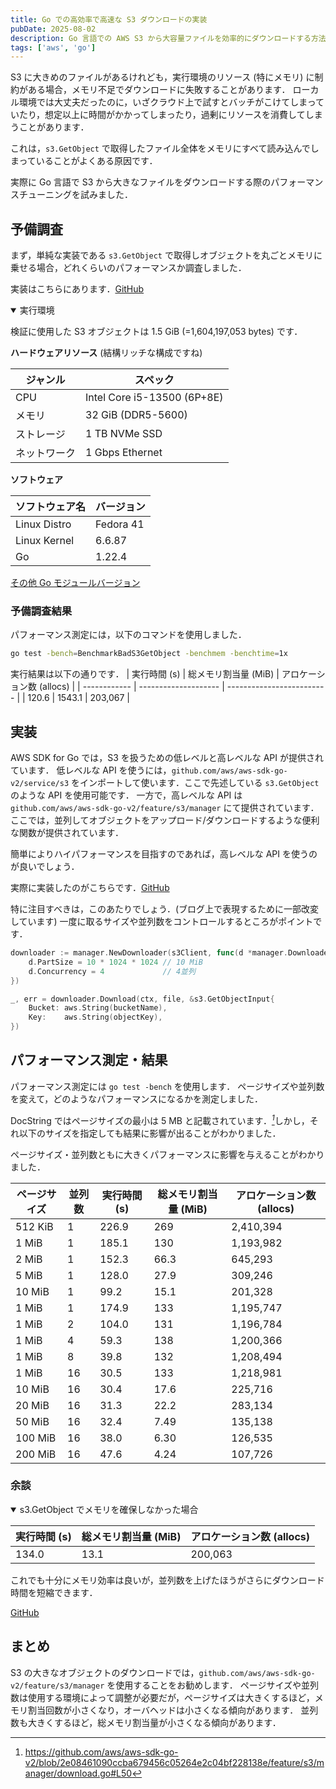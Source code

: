 ```yaml
---
title: Go での高効率で高速な S3 ダウンロードの実装
pubDate: 2025-08-02
description: Go 言語での AWS S3 から大容量ファイルを効率的にダウンロードする方法について．
tags: ['aws', 'go']
---
```


S3 に大きめのファイルがあるけれども，実行環境のリソース (特にメモリ) に制約がある場合，メモリ不足でダウンロードに失敗することがあります．
ローカル環境では大丈夫だったのに，いざクラウド上で試すとバッチがこけてしまっていたり，想定以上に時間がかかってしまったり，過剰にリソースを消費してしまうことがあります．

これは，`s3.GetObject` で取得したファイル全体をメモリにすべて読み込んでしまっていることがよくある原因です．

実際に Go 言語で S3 から大きなファイルをダウンロードする際のパフォーマンスチューニングを試みました．

## 予備調査

まず，単純な実装である `s3.GetObject` で取得しオブジェクトを丸ごとメモリに乗せる場合，どれくらいのパフォーマンスか調査しました．

実装はこちらにあります．[GitHub](https://github.com/vinyl-umbrella/playground/blob/55b4fd75c5c1505b70d1108e6d8d09e9cd2bfce9/aws/s3go/main.go#L69-L106)

<details open>
<summary>実行環境</summary>

検証に使用した S3 オブジェクトは 1.5 GiB (=1,604,197,053 bytes) です．

**ハードウェアリソース** (結構リッチな構成ですね)

| ジャンル     | スペック                    |
| ------------ | --------------------------- |
| CPU          | Intel Core i5-13500 (6P+8E) |
| メモリ       | 32 GiB (DDR5-5600)          |
| ストレージ   | 1 TB NVMe SSD               |
| ネットワーク | 1 Gbps Ethernet             |

**ソフトウェア**

| ソフトウェア名 | バージョン |
| -------------- | ---------- |
| Linux Distro   | Fedora 41  |
| Linux Kernel   | 6.6.87     |
| Go             | 1.22.4     |

[その他 Go モジュールバージョン](https://github.com/vinyl-umbrella/playground/blob/55b4fd75c5c1505b70d1108e6d8d09e9cd2bfce9/aws/s3go/go.mod)

</details>

### 予備調査結果

パフォーマンス測定には，以下のコマンドを使用しました．

```sh
go test -bench=BenchmarkBadS3GetObject -benchmem -benchtime=1x
```

実行結果は以下の通りです．
| 実行時間 (s) | 総メモリ割当量 (MiB) | アロケーション数 (allocs) |
| ------------ | -------------------- | ------------------------- |
| 120.6 | 1543.1 | 203,067 |

## 実装

AWS SDK for Go では，S3 を扱うための低レベルと高レベルな API が提供されています．
低レベルな API を使うには，`github.com/aws/aws-sdk-go-v2/service/s3` をインポートして使います．ここで先述している `s3.GetObject` のような API を使用可能です．
一方で，高レベルな API は `github.com/aws/aws-sdk-go-v2/feature/s3/manager` にて提供されています．ここでは，並列してオブジェクトをアップロード/ダウンロードするような便利な関数が提供されています．

簡単によりハイパフォーマンスを目指すのであれば，高レベルな API を使うのが良いでしょう．

実際に実装したのがこちらです．[GitHub](https://github.com/vinyl-umbrella/playground/blob/main/aws/s3go/main.go#L21-L42)

特に注目すべきは，このあたりでしょう．(ブログ上で表現するために一部改変しています)
一度に取るサイズや並列数をコントロールするところがポイントです．

```go
downloader := manager.NewDownloader(s3Client, func(d *manager.Downloader) {
    d.PartSize = 10 * 1024 * 1024 // 10 MiB
    d.Concurrency = 4             // 4並列
})

_, err = downloader.Download(ctx, file, &s3.GetObjectInput{
    Bucket: aws.String(bucketName),
    Key:    aws.String(objectKey),
})
```

## パフォーマンス測定・結果

パフォーマンス測定には `go test -bench` を使用します．
ページサイズや並列数を変えて，どのようなパフォーマンスになるかを測定しました．

DocString ではページサイズの最小は 5 MB と記載されています．<cite>[^1]</cite>しかし，それ以下のサイズを指定しても結果に影響が出ることがわかりました．

[^1]: https://github.com/aws/aws-sdk-go-v2/blob/2e08461090ccba679456c05264e2c04bf228138e/feature/s3/manager/download.go#L50

ページサイズ・並列数ともに大きくパフォーマンスに影響を与えることがわかりました．

| ページサイズ | 並列数 | 実行時間 (s) | 総メモリ割当量 (MiB) | アロケーション数 (allocs) |
| ------------ | ------ | ------------ | -------------------- | ------------------------- |
| 512 KiB      | 1      | 226.9        | 269                  | 2,410,394                 |
| 1 MiB        | 1      | 185.1        | 130                  | 1,193,982                 |
| 2 MiB        | 1      | 152.3        | 66.3                 | 645,293                   |
| 5 MiB        | 1      | 128.0        | 27.9                 | 309,246                   |
| 10 MiB       | 1      | 99.2         | 15.1                 | 201,328                   |
| 1 MiB        | 1      | 174.9        | 133                  | 1,195,747                 |
| 1 MiB        | 2      | 104.0        | 131                  | 1,196,784                 |
| 1 MiB        | 4      | 59.3         | 138                  | 1,200,366                 |
| 1 MiB        | 8      | 39.8         | 132                  | 1,208,494                 |
| 1 MiB        | 16     | 30.5         | 133                  | 1,218,981                 |
| 10 MiB       | 16     | 30.4         | 17.6                 | 225,716                   |
| 20 MiB       | 16     | 31.3         | 22.2                 | 283,134                   |
| 50 MiB       | 16     | 32.4         | 7.49                 | 135,138                   |
| 100 MiB      | 16     | 38.0         | 6.30                 | 126,535                   |
| 200 MiB      | 16     | 47.6         | 4.24                 | 107,726                   |

### 余談

<details open>
<summary>s3.GetObject でメモリを確保しなかった場合</summary>

| 実行時間 (s) | 総メモリ割当量 (MiB) | アロケーション数 (allocs) |
| ------------ | -------------------- | ------------------------- |
| 134.0        | 13.1                 | 200,063                   |

これでも十分にメモリ効率は良いが，並列数を上げたほうがさらにダウンロード時間を短縮できます．

[GitHub](https://github.com/vinyl-umbrella/playground/blob/55b4fd75c5c1505b70d1108e6d8d09e9cd2bfce9/aws/s3go/main.go#L68-L106)

 </details>

## まとめ

S3 の大きなオブジェクトのダウンロードでは，`github.com/aws/aws-sdk-go-v2/feature/s3/manager` を使用することをお勧めします．
ページサイズや並列数は使用する環境によって調整が必要だが，ページサイズは大きくするほど，メモリ割当回数が小さくなり，オーバヘッドは小さくなる傾向があります．
並列数も大きくするほど，総メモリ割当量が小さくなる傾向があります．
